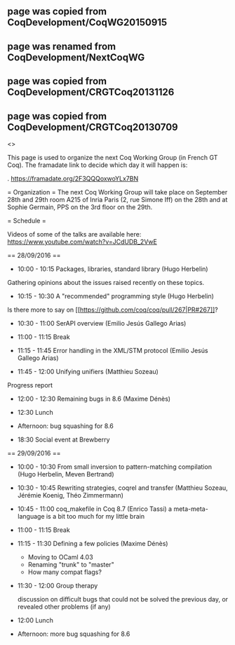 ## page was copied from CoqDevelopment/CoqWG20150915
## page was renamed from CoqDevelopment/NextCoqWG
## page was copied from CoqDevelopment/CRGTCoq20131126
## page was copied from CoqDevelopment/CRGTCoq20130709
<<TableOfContents>>

This page is used to organize the next Coq Working Group (in French GT Coq). The framadate link to decide which day it will happen is:

 . https://framadate.org/2F3QQQoxwoYLx7BN

= Organization =
The next Coq Working Group will take place on September 28th and 29th 
room A215 of Inria Paris (2, rue Simone Iff) on the 28th and at Sophie Germain, 
PPS on the 3rd floor on the 29th.

= Schedule =

Videos of some of the talks are available here: https://www.youtube.com/watch?v=JCdUDB_2VwE

== 28/09/2016 ==

 * 10:00 - 10:15 Packages, libraries, standard library (Hugo Herbelin)

  Gathering opinions about the issues raised recently on these topics.

 * 10:15 - 10:30 A "recommended" programming style (Hugo Herbelin)

  Is there more to say on [[https://github.com/coq/coq/pull/267|PR#267]]?

 * 10:30 - 11:00 SerAPI overview (Emilio Jesús Gallego Arias)

 * 11:00 - 11:15 Break

 * 11:15 - 11:45 Error handling in the XML/STM protocol (Emilio Jesús Gallego Arias)

 * 11:45 - 12:00 Unifying unifiers (Matthieu Sozeau)

  Progress report

 * 12:00 - 12:30 Remaining bugs in 8.6 (Maxime Dénès)

 * 12:30 Lunch

 * Afternoon: bug squashing for 8.6

 * 18:30 Social event at Brewberry

== 29/09/2016 ==

 * 10:00 - 10:30 From small inversion to pattern-matching compilation (Hugo Herbelin, Meven Bertrand)

 * 10:30 - 10:45 Rewriting strategies, coqrel and transfer (Matthieu Sozeau, Jérémie Koenig, Théo Zimmermann)

 * 10:45 - 11:00 coq_makefile in Coq 8.7 (Enrico Tassi)
   a meta-meta-language is a bit too much for my little brain

 * 11:00 - 11:15 Break

 * 11:15 - 11:30 Defining a few policies (Maxime Dénès)
   * Moving to OCaml 4.03
   * Renaming "trunk" to "master"
   * How many compat flags?

 * 11:30 - 12:00 Group therapy

   discussion on difficult bugs that could not be solved the previous day,
   or revealed other problems (if any)

 * 12:00 Lunch

 * Afternoon: more bug squashing for 8.6
